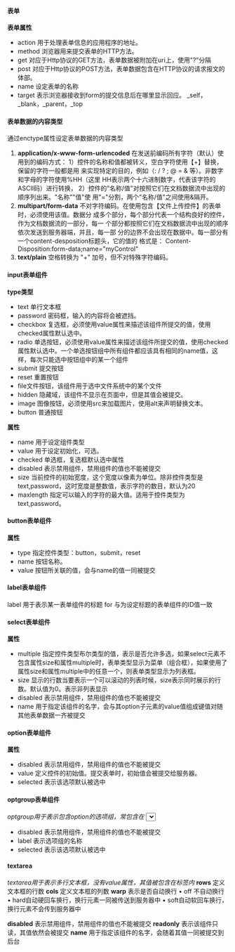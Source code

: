 #### 表单

**表单属性**

- action 用于处理表单信息的应用程序的地址。
- method 浏览器用来提交表单的HTTP方法。
- get 对应于Http协议的GET方法，表单数据被附加在uri上，使用"?"分隔
- post 对应于Http协议的POST方法，表单数据包含在HTTP协议的请求报文的体部。
- name 设定表单的名称
- target 表示浏览器接收到form的提交信息后在哪里显示回应。
  _self，_blank，_parent，_top



#### 表单数据的内容类型

通过enctype属性设定表单数据的内容类型

1. **application/x-www-form-urlencoded**
   在发送前编码所有字符（默认）使用到的编码方式：
   1）控件的名称和值都被转义，空白字符使用【+】替换，保留的字符一般都是用
   来实现特定的目的，例如（: / ? ; @ = & 等）。非数字和字母的字符使用%HH（这里
   HH表示两个十六进制数字，代表该字符的ASCII码）进行转换，
   2）控件的"名称/值"对按照它们在文档数据流中出现的顺序列出来。"名称""值"使
   用"="分割，两个"名称/值"之间使用&隔开。
2. **multipart/form-data**
   不对字符编码。在使用包含【文件上传控件】的表单时，必须使用该值。数据分
   成多个部分，每个部分代表一个结构良好的控件，作为文档数据流的一部分，每一
   个部分都按照它们在文档数据流中出现的顺序依次发送到服务器端，并且，每一部
   分的边界不会出现在数据中。每一部分有一个content-desposition标题头，它的值的
   格式是： Content-Disposition:form-data;name="myControl"
3. **text/plain**
   空格转换为 "+" 加号，但不对特殊字符编码。

#### input表单组件

**type类型**

-  text 单行文本框
-  password 密码框，输入的内容将会被遮挡。
-  checkbox 复选框，必须使用value属性来描述该组件所提交的值，使用checked属性默认选中。
-  radio 单选按钮，必须使用value属性来描述该组件所提交的值，使用checked属性默认选中。一个单选按钮组中所有组件都应该具有相同的name值，这样，每次只能选中按钮组中的某一个组件
-  submit 提交按钮
-  reset 重置按钮
-  file文件按钮，该组件用于选中文件系统中的某个文件
-  hidden 隐藏域，该组件不显示在页面中，但是其值会被提交。
-  image 图像按钮，必须使用src来加载图片，使用alt来声明替换文本。
-  button 普通按钮

**属性**

-  name 用于设定组件类型
-  value 用于设定初始化，可选。
-  checked 单选框，复选框默认选中属性
-  disabled 表示禁用组件，禁用组件的值也不能被提交
-  size 当前控件的初始宽度，这个宽度以像素为单位。除非控件类型是text,password，这时宽度是整数值，表示字符的数目，默认为20
-  maxlength 指定可以输入的字符的最大值。适用于控件类型为text,password。

#### button表单组件

**属性**

-  type 指定控件类型：button，submit，reset
-  name 按钮名称。
-  value 按钮所关联的值，会与name的值一同被提交

#### label表单组件

label 用于表示某一表单组件的标题
for 与为设定标题的表单组件的ID值一致

#### select表单组件

**属性**

-  multiple  指定控件类型布尔类型的值，表示是否允许多选，如果select元素不包含属性size和属性multiple时，表单类型显示为菜单（组合框），如果使用了属性size和属性multiple中的任意一个，则表单类型显示为列表框。
-  size 显示的行数当要表示一个可以滚动的列表时候，size表示同时展示的行数。默认值为0。表示非列表显示
-  disabled 表示禁用组件，禁用组件的值也不能被提交
-  name 用于指定该组件的名字，会与其option子元素的value值组成键值对随其他表单数据一齐被提交

#### option表单组件

**属性**

-  disabled 表示禁用组件，禁用组件的值也不能被提交
-  value 定义控件的初始值。提交表单时，初始值会被提交给服务器。
-  selected 表示该选项默认被选中

#### optgroup表单组件

*optgroup用于表示包含option的选项组，常包含在 <select> 中*

* disabled 表示禁用组件，禁用组件的值也不能被提交
*   label 表示选项组的名称
*  selected 表示该选项默认被选中

#### textarea

*textarea用于表示多行文本框，没有value属性，其值被包含在标签内*
 **rows**  定义文本框的行数
 **cols**  定义文本框的列数
 **warp**  表示是否自动换行
      • off 不自动换行
      • hard自动硬回车换行，换行元素一同被传送到服务器中
      • soft自动软回车换行，换行元素不会传到服务器中

**disabled** 表示禁用组件，禁用组件的值也不能被提交
**readonly** 表示该组件只读，其值依然会被提交
**name** 用于指定该组件的名字，会随着其值一同被提交到后台

